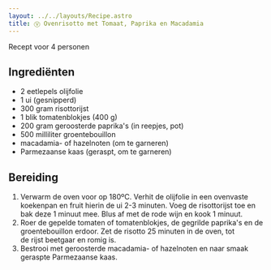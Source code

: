 ```yaml
---
layout: ../../layouts/Recipe.astro
title: Ⓥ Ovenrisotto met Tomaat, Paprika en Macadamia
---
```

R﻿ecept voor 4 personen

## Ingrediënten

* 2 eetlepels olijfolie
* 1 ui (gesnipperd)
* 300 gram risottorijst
* 1 blik tomatenblokjes (400 g)
* 200 gram geroosterde paprika's (in reepjes, pot)
* 500 milliliter groentebouillon
* macadamia- of hazelnoten (om te garneren)
* Parmezaanse kaas (geraspt, om te garneren)

## Bereiding

1. Verwarm de oven voor op 180ºC. Verhit de olijfolie in een ovenvaste koekenpan en fruit hierin de ui 2-3 minuten. Voeg de risottorijst toe en bak deze 1 minuut mee. Blus af met de rode wijn en kook 1 minuut.
2. Roer de gepelde tomaten of tomatenblokjes, de gegrilde paprika's en de groentebouillon erdoor. Zet de risotto 25 minuten in de oven, tot de rijst beetgaar en romig is.
3. Bestrooi met geroosterde macadamia- of hazelnoten en naar smaak geraspte Parmezaanse kaas.